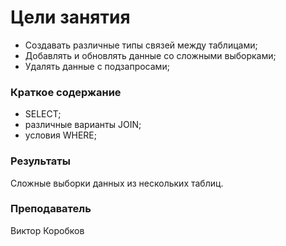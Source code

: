 # Цели занятия
* Создавать различные типы связей между таблицами;
* Добавлять и обновлять данные со сложными выборками;
* Удалять данные с подзапросами;

### Краткое содержание
* SELECT;
* различные варианты JOIN;
* условия WHERE;

### Результаты
Сложные выборки данных из нескольких таблиц.

### Преподаватель
Виктор Коробков